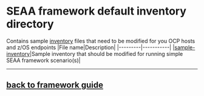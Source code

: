 # SEAA framework default inventory directory
Contains sample [inventory](inventory) files that need to be modified for you OCP hosts and z/OS endpoints
|File name|Description|
|---------|-----------|
|[sample-inventory](inventory/sample-inventory.yaml)|Sample inventory that should be modified for running simple SEAA framework scenario(s)|
<!--- [multihost-inventory](inventory/multihost-inventory.yaml) - More complex sample inventory that can be modified for running SEAA framework against multple OCP host and z/OS endpoints -->


---
## [back to framework guide](/zmodstack-solutions/docs/guide/README.md)